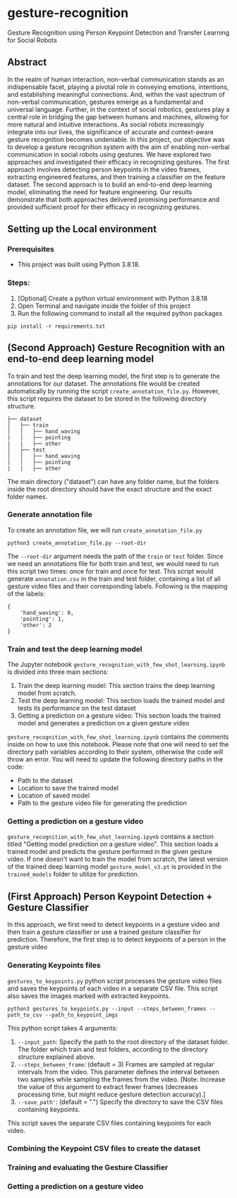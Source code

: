 # gesture-recognition
Gesture Recognition using Person Keypoint Detection and Transfer Learning for Social Robots

## Abstract
In the realm of human interaction, non-verbal communication stands as an indispensable facet, playing a pivotal role in conveying emotions, intentions, and establishing meaningful connections. And, within the vast spectrum of non-verbal communication, gestures emerge as a fundamental and universal language. Further, in the context of social robotics, gestures play a central role in bridging the gap between humans and machines, allowing for more natural and intuitive interactions. As social robots increasingly integrate into our lives, the significance of accurate and context-aware gesture recognition becomes undeniable. In this project, our objective was to develop a gesture recognition system with the aim of enabling non-verbal communication in social robots using gestures. We have explored two approaches and investigated their efficacy in recognizing gestures. The first approach involves detecting person keypoints in the video frames, extracting engineered features, and then training a classifier on the feature dataset. The second approach is to build an end-to-end deep learning model, eliminating the need for feature engineering. Our results demonstrate that both approaches delivered promising performance and provided sufficient proof for their efficacy in recognizing gestures.


## Setting up the Local environment
### Prerequisites
* This project was built using Python 3.8.18.
### Steps:
1. [Optional] Create a python virtual environment with Python 3.8.18
2. Open Terminal and navigate inside the folder of this project
3. Run the following command to install all the required python packages

```
pip install -r requirements.txt
```

## (Second Approach) Gesture Recognition with an end-to-end deep learning model

To train and test the deep learning model, the first step is to generate the annotations for our dataset. The annotations file would be created automatically by running the script ```create_annotation_file.py```. However, this script requires the dataset to be stored in the following directory structure. 
```
├── dataset
│   ├── train
│   │   ├── hand_waving
|   |   ├── pointing
|   |   ├── other
│   ├── test
│   │   ├── hand_waving
|   |   ├── pointing
|   |   ├── other

```
The main directory ("dataset") can have any folder name, but the folders inside the root directory should have the exact structure and the exact folder names.

### Generate annotation file
To create an annotation file, we will run ```create_annotation_file.py```

```
python3 create_annotation_file.py --root-dir
```
The ```--root-dir``` argument needs the path of the ```train``` or ```test``` folder. Since we need an annotations file for both train and test, we would need to run this script two times: once for train and once for test. This script would generate ```annotation.csv``` in the train and test folder, containing a list of all gesture video files and their corresponding labels. Following is the mapping of the labels:
```
{
    'hand_waving': 0,
    'pointing': 1,
    'other': 2
}
```
### Train and test the deep learning model

The Jupyter notebook ```gesture_recognition_with_few_shot_learning.ipynb``` is divided into three main sections:
1. Train the deep learning model: This section trains the deep learning model from scratch.
2. Test the deep learning model: This section loads the trained model and tests its performance on the test dataset
3. Getting a prediction on a gesture video: This section loads the trained model and generates a prediction on a given gesture video

```gesture_recognition_with_few_shot_learning.ipynb``` contains the comments inside on how to use this notebook. Please note that one will need to set the directory path variables according to their system, otherwise the code will throw an error. You will need to update the following directory paths in the code:
- Path to the dataset
- Location to save the trained model
- Location of saved model
- Path to the gesture video file for generating the prediction


### Getting a prediction on a gesture video

```gesture_recognition_with_few_shot_learning.ipynb``` contains a section titled "Getting model prediction on a gesture video". This section loads a trained model and predicts the gesture performed in the given gesture video. If one doesn't want to train the model from scratch, the latest version of the trained deep learning model ```gesture_model_v3.pt``` is provided in the ```trained_models``` folder to utilize for prediction.


## (First Approach) Person Keypoint Detection + Gesture Classifier

In this approach, we first need to detect keypoints in a gesture video and then train a gesture classifier or use a trained gesture classifier for prediction. Therefore, the first step is to detect keypoints of a person in the gesture video

### Generating Keypoints files

```gestures_to_keypoints.py``` python script processes the gesture video files and saves the keypoints of each video in a separate CSV file. This script also saves the images marked with extracted keypoints.

```
python3 gestures_to_keypoints.py --input --steps_between_frames --path_to_csv --path_to_keypoint_imgs
```
This python script takes 4 arguments:
1. ```--input_path```: Specify the path to the root directory of the dataset folder. The folder which train and test folders, according to the directory structure explained above.
2. ```--steps_between_frame```: (default = 3) Frames are sampled at regular intervals from the video. This parameter defines the interval between two samples while sampling the frames from the video. [Note: Increase the value of this argument to extract fewer frames (decreases processing time, but might reduce gesture detection accuracy).]
3. ```--save_path'```: (default = ".") Specify the directory to save the CSV files containing keypoints.

This script saves the separate CSV files containing keypoints for each video.

### Combining the Keypoint CSV files to create the dataset


### Training and evaluating the Gesture Classifier


### Getting a prediction on a gesture video
